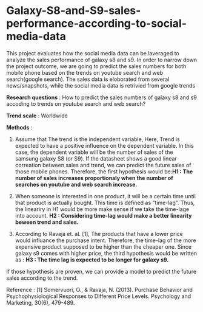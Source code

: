 # Galaxy-S8-and-S9-sales-performance-according-to-social-media-data

This project evaluates how the social media data can be laveraged to analyze the sales performance of galaxy s8 and s9. In order to narrow down the project outcome, we are going to predict the sales numbers for both mobile phone based on the trends on youtube search and web search(google search). The sales data is eloborated from several news/snapshots, while the social media data is retrivied from google trends



<b>Research questions</b> : How to predict the sales numbers of galaxy s8 and s9 accoding to trends on youtube search and web search?


<b>Trend scale</b> : Worldwide


<b>Methods</b> : 


1. Assume that The trend is the independent variable, Here, Trend is expected to have a positive influence on the dependent variable. In this case, the dependent variable will be the number of sales of the samsung galaxy S8 (or S9). If the datasheet shows a good linear correation between sales and trend, we can predict the future sales of those mobile phones. Therefore, the first hypothesis would be:<b>H1 : The number of sales increases proportionaly when the number of searches on youtube and web search increase. </b>



2. When someone is interested in one product, it will be a certain time until that product is actually bought. This time is defined as "time-lag". Thus, the lineariry in H1 would be more make sense if we take the time-lage into account. <b>H2 : Considering time-lag would make a better linearity beween trend and sales.    </b>



3. According to Ravaja et. al. [1], The products that have a lower price would influance the purchase intent. Therefore, the time-lag of the more expensive product supposed to be higher than the cheaper one. Since galaxy s9 comes with higher price, the third hypothesis would be written as : <b>H3 : The time lag is expected to be longer for galaxy s9.</b>




If those hypothesis are proven, we can provide a model to predict the future sales according to the trend. 











Reference :
[1] Somervuori, O., & Ravaja, N. (2013). Purchase Behavior and Psychophysiological Responses to Different Price Levels. Psychology and Marketing, 30(6), 479-489.
